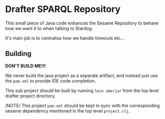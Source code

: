 # Drafter SPARQL Repository

This small piece of Java code enhances the Sesame Repository to behave
how we want it to when talking to Stardog.

It's main job is to centralise how we handle timeouts etc...

## Building

**DON'T BUILD ME!!!**

We never build the java project as a separate artifact, and instead
just use the `pom.xml` to provide IDE code completion.

This sub project should be built by running `lein uberjar` from the
top level drafter project directory.

/NOTE/ This project `pom.xml` should be kept in sync with the
corresponding sesame dependency mentioned in the top level `project.clj`.
